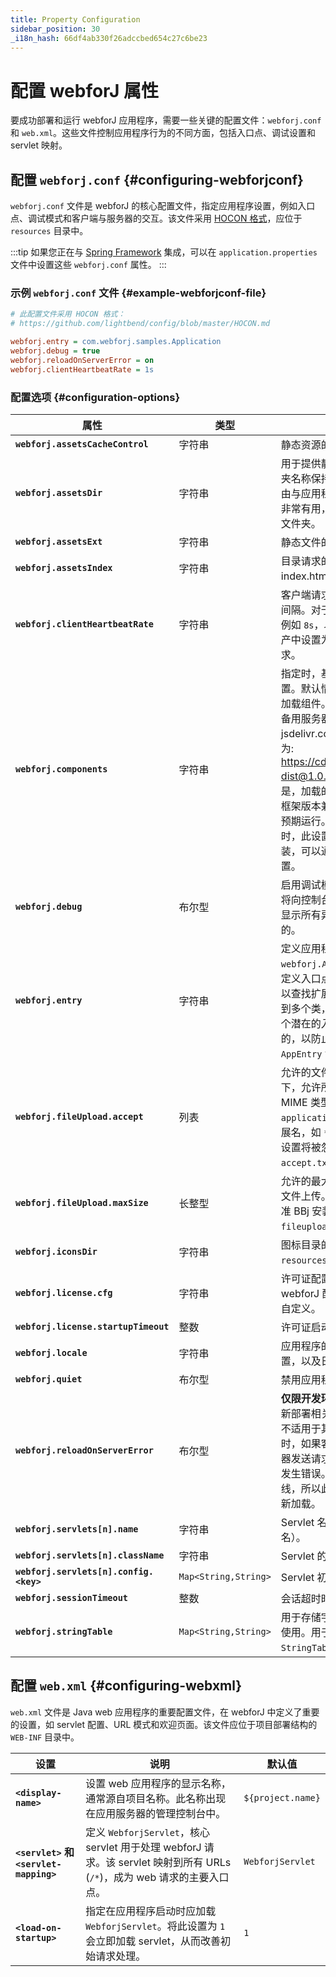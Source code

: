 ```yaml
---
title: Property Configuration
sidebar_position: 30
_i18n_hash: 66df4ab330f26adccbed654c27c6be23
---
```

# 配置 webforJ 属性

要成功部署和运行 webforJ 应用程序，需要一些关键的配置文件：`webforj.conf` 和 `web.xml`。这些文件控制应用程序行为的不同方面，包括入口点、调试设置和 servlet 映射。

## 配置 `webforj.conf` {#configuring-webforjconf}

`webforj.conf` 文件是 webforJ 的核心配置文件，指定应用程序设置，例如入口点、调试模式和客户端与服务器的交互。该文件采用 [HOCON 格式](https://github.com/lightbend/config/blob/master/HOCON.md)，应位于 `resources` 目录中。

:::tip
如果您正在与 [Spring Framework](../integrations/spring/overview.md) 集成，可以在 `application.properties` 文件中设置这些 `webforj.conf` 属性。
:::

### 示例 `webforj.conf` 文件 {#example-webforjconf-file}

```Ini
# 此配置文件采用 HOCON 格式：
# https://github.com/lightbend/config/blob/master/HOCON.md

webforj.entry = com.webforj.samples.Application
webforj.debug = true
webforj.reloadOnServerError = on
webforj.clientHeartbeatRate = 1s
```

### 配置选项 {#configuration-options}

| 属性                                  | 类型    | 说明                                                       | 默认值                |
|-------------------------------------|---------|----------------------------------------------------------|----------------------|
| **`webforj.assetsCacheControl`**     | 字符串  | 静态资源的 Cache-Control 头部。                           | `null`               |
| **`webforj.assetsDir`**              | 字符串  | 用于提供静态文件的路由名称，而实际文件夹名称保持为 `static`。如果默认 `static` 路由与应用程序中定义的路由冲突，则此配置非常有用，允许您更改路由名称而不重命名文件夹。| `null`               |
| **`webforj.assetsExt`**              | 字符串  | 静态文件的默认文件扩展名。                               | `null`               |
| **`webforj.assetsIndex`**            | 字符串  | 目录请求的默认文件（例如，index.html）。                 | `null`               |
| **`webforj.clientHeartbeatRate`**    | 字符串  | 客户端请求服务器以查看其是否仍然在线的间隔。对于开发，将其设置为较短的间隔，例如 `8s`，以快速检测服务器可用性。在生产中设置为 50 秒或更高，以避免过多请求。 | `50s`                |
| **`webforj.components`**             | 字符串  | 指定时，基路径确定 DWC 组件的加载位置。默认情况下，从托管应用程序的服务器加载组件。然而，设置自定义基路径允许从备用服务器或 CDN 加载组件。例如，要从 jsdelivr.com 加载组件，请将基路径设置为: https://cdn.jsdelivr.net/gh/webforj/dwc-dist@1.0.0-${webforj.version} 重要的是，加载的组件必须与所使用的 webforJ 框架版本兼容；否则，应用程序可能无法按预期运行。使用没有引擎的标准 BBj 安装时，此设置将被忽略。对于标准 BBj 安装，可以通过 `!COMPONENTS` STBL 管理此设置。 | `null`               |
| **`webforj.debug`**                  | 布尔型 | 启用调试模式。在调试模式下，webforJ 将向控制台打印额外的信息，并在浏览器中显示所有异常。调试模式默认情况下是禁用的。| `null`               |
| **`webforj.entry`**                  | 字符串  | 定义应用程序的入口点，通过指定扩展了 `webforj.App` 的类的完全限定名称。如果未定义入口点，webforJ 将自动扫描类路径以查找扩展了 `webforj.App` 的类。如果找到多个类，将会出现错误。当一个包包含多个潜在的入口点时，显式设置此项是必需的，以防止模棱两可，或者，可以使用 `AppEntry` 注释在运行时指定入口点。| `null`               |
| **`webforj.fileUpload.accept`**      | 列表    | 允许的文件类型进行文件上传。默认情况下，允许所有文件类型。支持的格式包括 MIME 类型，如 `image/*`、`application/pdf`、`text/plain`，或文件扩展名，如 `*.txt`。使用标准 BBj 安装时，此设置将被忽略，并通过 `fileupload-accept.txt` 管理。| `[]`                 |
| **`webforj.fileUpload.maxSize`**     | 长整型  | 允许的最大文件大小（以字节为单位）进行文件上传。默认情况下，没有限制。使用标准 BBj 安装时，此设置将被忽略，并通过 `fileupload-accept.txt` 管理。| `null`               |
| **`webforj.iconsDir`**               | 字符串  | 图标目录的 URL 端点（默认从 `resources/icons/` 提供）。 | `icons/`             |
| **`webforj.license.cfg`**            | 字符串  | 许可证配置的目录。默认情况下，它与 webforJ 配置目录相同，但如果需要可以自定义。| `"."`                |
| **`webforj.license.startupTimeout`** | 整数    | 许可证启动超时（以秒为单位）。                        | `null`               |
| **`webforj.locale`**                 | 字符串  | 应用程序的区域设置，确定语言、地区设置，以及日期、时间和数字的格式。| `null`               |
| **`webforj.quiet`**                  | 布尔型 | 禁用应用程序启动过程中的加载图像。                       | `false`              |
| **`webforj.reloadOnServerError`**    | 布尔型 | **仅限开发环境。** 在开发环境中，在与热重新部署相关的错误上自动重新加载页面，但不适用于其他错误类型。当使用热重部署时，如果客户端在服务器重新启动时向服务器发送请求，则可能会在交换 WAR 文件时发生错误。因为服务器很可能很快恢复在线，所以此设置允许客户端自动尝试页面重新加载。| `false`              |
| **`webforj.servlets[n].name`**       | 字符串  | Servlet 名称（如果未指定，则使用类名）。                | `null`               |
| **`webforj.servlets[n].className`**  | 字符串  | Servlet 的完全限定类名。                             | `null`               |
| **`webforj.servlets[n].config.<key>`** | `Map<String,String>` | Servlet 初始化参数。                                   | `null`               |
| **`webforj.sessionTimeout`**         | 整数    | 会话超时时间（以秒为单位）。                           | `60`                 |
| **`webforj.stringTable`**            | `Map<String,String>` | 用于存储字符串的键值对映射，供应用程序使用。用于存储应用程序消息或标签。有关 `StringTable` 的更多信息，请访问 [这里](https://javadoc.io/doc/com.webforj/webforj-foundation/latest/com/webforj/environment/StringTable.html)。| `{}`                 |

## 配置 `web.xml` {#configuring-webxml}

`web.xml` 文件是 Java web 应用程序的重要配置文件，在 webforJ 中定义了重要的设置，如 servlet 配置、URL 模式和欢迎页面。该文件应位于项目部署结构的 `WEB-INF` 目录中。

| 设置                                   | 说明                                                                                                                                                                                        | 默认值                   |
|----------------------------------------|---------------------------------------------------------------------------------------------------------------------------------------------------------------------------------------------|-------------------------|
| **`<display-name>`**                   | 设置 web 应用程序的显示名称，通常源自项目名称。此名称出现在应用服务器的管理控制台中。                                                                                                         | `${project.name}`       |
| **`<servlet>` 和 `<servlet-mapping>`** | 定义 `WebforjServlet`，核心 servlet 用于处理 webforJ 请求。该 servlet 映射到所有 URLs (`/*`)，成为 web 请求的主要入口点。                                                          | `WebforjServlet`        |
| **`<load-on-startup>`**                | 指定在应用程序启动时应加载 `WebforjServlet`。将此设置为 `1` 会立即加载 servlet，从而改善初始请求处理。                                                                                 | `1`                     |
